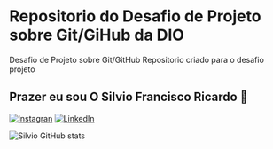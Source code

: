 
# Repositorio do Desafio de Projeto sobre Git/GiHub da DIO
Desafio de Projeto sobre Git/GitHub
Repositorio criado para o desafio  projeto

## Prazer eu sou O Silvio Francisco Ricardo 🤚
[![Instagran](https://img.shields.io/badge/Instagram-E4405F?style=for-the-badge&logo=instagram&logoColor=white)](https:https://www.instagram.com/silvio.franciscoricardo/)
[![LinkedIn](https://img.shields.io/badge/LinkedIn-0077B5?style=for-the-badge&logo=linkedin&logoColor=white)](https:https://www.linkedin.com/in/silviofrancisco1/)


![Silvio GitHub stats](https://github-readme-stats.vercel.app/api?username=SilvioFranciscoRicardo&show_icons=true&theme=dracula)


